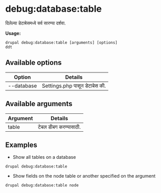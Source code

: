 # debug:database:table
दिलेल्या डेटाबेसमध्ये सर्व सारण्या दर्शवा.

**Usage:**
```
drupal debug:database:table [arguments] [options]
ddt
```

## Available options
Option | Details
-------|-------------
--database | Settings.php पासून डेटाबेस की.

## Available arguments
Argument | Details
---------|-------------
table | टेबल डीबग करण्यासाठी.

## Examples
* Show all tables on a database
```
drupal debug:database:table
```
* Show fields on the node table or another specified on the argument
```
drupal debug:database:table node
```

